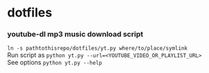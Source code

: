 # dotfiles

### youtube-dl mp3 music download script
`ln -s pathtothisrepo/dotfiles/yt.py where/to/place/symlink`\
Run script as `python yt.py --url=<YOUTUBE_VIDEO_OR_PLAYLIST_URL>`\
See options `python yt.py --help`
